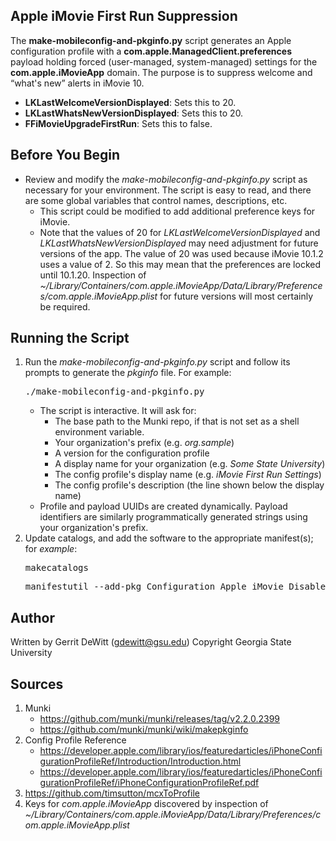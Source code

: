 Apple iMovie First Run Suppression
----------
The **make-mobileconfig-and-pkginfo.py** script generates an Apple configuration profile with a **com.apple.ManagedClient.preferences** payload holding forced (user-managed, system-managed) settings for the **com.apple.iMovieApp** domain.  The purpose is to suppress welcome and “what's new” alerts in iMovie 10.
* **LKLastWelcomeVersionDisplayed**: Sets this to 20.
* **LKLastWhatsNewVersionDisplayed**: Sets this to 20.
* **FFiMovieUpgradeFirstRun**: Sets this to false.

Before You Begin
----------
* Review and modify the *make-mobileconfig-and-pkginfo.py* script as necessary for your environment.  The script is easy to read, and there are some global variables that control names, descriptions, etc.
   - This script could be modified to add additional preference keys for iMovie.
   - Note that the values of 20 for *LKLastWelcomeVersionDisplayed* and *LKLastWhatsNewVersionDisplayed* may need adjustment for future versions of the app.  The value of 20 was used because iMovie 10.1.2 uses a value of 2.  So this may mean that the preferences are locked until 10.1.20.  Inspection of *~/Library/Containers/com.apple.iMovieApp/Data/Library/Preferences/com.apple.iMovieApp.plist* for future versions will most certainly be required.    

Running the Script
----------
1. Run the *make-mobileconfig-and-pkginfo.py* script and follow its prompts to generate the *pkginfo* file.  For example:
   <pre>./make-mobileconfig-and-pkginfo.py</pre>
   * The script is interactive.  It will ask for:
      - The base path to the Munki repo, if that is not set as a shell environment variable.
      - Your organization's prefix (e.g. *org.sample*)
      - A version for the configuration profile
      - A display name for your organization (e.g. *Some State University*)
      - The config profile's display name (e.g. *iMovie First Run Settings*)
      - The config profile's description (the line shown below the display name)
   * Profile and payload UUIDs are created dynamically. Payload identifiers are similarly programmatically generated strings using your organization's prefix.
2. Update catalogs, and add the software to the appropriate manifest(s); for *example*:
   <pre>makecatalogs</pre>
   <pre>manifestutil --add-pkg Configuration_Apple_iMovie_Disable_First_Run.mobileconfig --section managed_installs --manifest some_manifest</pre>

Author
----------
Written by Gerrit DeWitt (gdewitt@gsu.edu)
Copyright Georgia State University

Sources
----------
1. Munki
   * https://github.com/munki/munki/releases/tag/v2.2.0.2399
   * https://github.com/munki/munki/wiki/makepkginfo
2. Config Profile Reference
   * https://developer.apple.com/library/ios/featuredarticles/iPhoneConfigurationProfileRef/Introduction/Introduction.html
   * https://developer.apple.com/library/ios/featuredarticles/iPhoneConfigurationProfileRef/iPhoneConfigurationProfileRef.pdf
3. https://github.com/timsutton/mcxToProfile
4. Keys for _com.apple.iMovieApp_ discovered by inspection of _~/Library/Containers/com.apple.iMovieApp/Data/Library/Preferences/com.apple.iMovieApp.plist_
